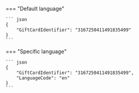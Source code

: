 === "Default language"

    ``` json
    {
        "GiftCardIdentifier": "3167250411491835499"
    }
    ```

=== "Specific language"

    ``` json
    {
        "GiftCardIdentifier": "3167250411491835499",
        "LanguageCode": "en"   
    }
    ```
